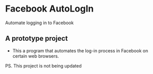 # Facebook AutoLogIn

Automate logging in to Facebook

## A prototype project

* This a program that automates the log-in process in Facebook on certain web browsers.

PS. This project is not being updated
